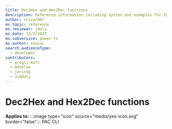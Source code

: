 ```yaml
---
title: Dec2Hex and Hex2Dec functions
description: Reference information including syntax and examples for the Dec2Hex and Hex2Dec functions.
author: snizar007
ms.topic: reference
ms.reviewer: jdaly
ms.date: 11/5/2023
ms.subservice: power-fx
ms.author: snizar
search.audienceType:
  - developer
contributors:
  - gregli-msft
  - mduelae
  - jorisdg
  - JimDaly
---
```

# Dec2Hex and Hex2Dec functions

**Applies to:** :::image type="icon" source="media/yes-icon.svg" border="false"::: PAC CLI